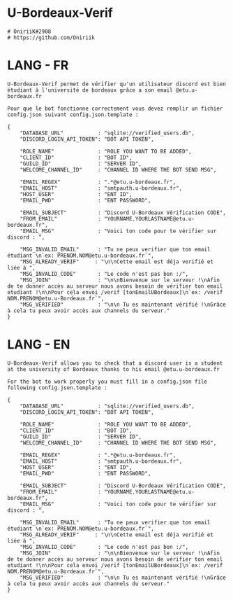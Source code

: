 # U-Bordeaux-Verif
    # OniriiK#2908
    # https://github.com/Oniriik

# LANG - FR

    U-Bordeaux-Verif permet de vérifier qu'un utilisateur discord est bien étudiant à l'université de bordeaux grâce a son email @etu.u-bordeaux.fr

    Pour que le bot fonctionne correctement vous devez remplir un fichier config.json suivant config.json.template :

    {
        "DATABASE_URL"           : "sqlite://verified_users.db",
        "DISCORD_LOGIN_API_TOKEN": "BOT API TOKEN",
        
        "ROLE_NAME"              : "ROLE YOU WANT TO BE ADDED",
        "CLIENT_ID"              : "BOT ID",
        "GUILD_ID"               : "SERVER ID",
        "WELCOME_CHANNEL_ID"     : "CHANNEL ID WHERE THE BOT SEND MSG",
        
        "EMAIL_REGEX"            : ".*@etu.u-bordeaux.fr",
        "EMAIL_HOST"             : "smtpauth.u-bordeaux.fr",
        "HOST_USER"              : "ENT ID",
        "EMAIL_PWD"              : "ENT PASSWORD",

        "EMAIL_SUBJECT"          : "Discord U-Bordeaux Vérification CODE",
        "FROM_EMAIL"             : "YOURNAME.YOURLASTNAME@etu.u-bordeaux.fr",
        "EMAIL_MSG"              : "Voici ton code pour te vérifier sur discord : ",

        "MSG_INVALID_EMAIL"      : "Tu ne peux verifier que ton email étudiant \n`ex: PRENOM.NOM@etu.u-bordeaux.fr`",
        "MSG_ALREADY_VERIF"     : "\n\nCette email est déja verifié et liée à ",
        "MSG_INVALID_CODE"       : "Le code n'est pas bon :/",
        "MSG_JOIN"               : "\n\nBienvenue sur le serveur !\nAfin de te donner accès au serveur nous avons besoin de vérifier ton email etudiant !\n\nPour cela envoi /verif [tonEmailUBordeaux]\n`ex: /verif NOM.PRENOM@etu.u-Bordeaux.fr`",
        "MSG_VERIFIED"           : "\n\n Tu es maintenant vérifié !\nGrâce à cela tu peux avoir accès aux channels du serveur."
    }

# LANG - EN 
    U-Bordeaux-Verif allows you to check that a discord user is a student at the university of Bordeaux thanks to his email @etu.u-bordeaux.fr

    For the bot to work properly you must fill in a config.json file following config.json.template :

    {
        "DATABASE_URL"           : "sqlite://verified_users.db",
        "DISCORD_LOGIN_API_TOKEN": "BOT API TOKEN",
        
        "ROLE_NAME"              : "ROLE YOU WANT TO BE ADDED",
        "CLIENT_ID"              : "BOT ID",
        "GUILD_ID"               : "SERVER ID",
        "WELCOME_CHANNEL_ID"     : "CHANNEL ID WHERE THE BOT SEND MSG",
        
        "EMAIL_REGEX"            : ".*@etu.u-bordeaux.fr",
        "EMAIL_HOST"             : "smtpauth.u-bordeaux.fr",
        "HOST_USER"              : "ENT ID",
        "EMAIL_PWD"              : "ENT PASSWORD",

        "EMAIL_SUBJECT"          : "Discord U-Bordeaux Vérification CODE",
        "FROM_EMAIL"             : "YOURNAME.YOURLASTNAME@etu.u-bordeaux.fr",
        "EMAIL_MSG"              : "Voici ton code pour te vérifier sur discord : ",

        "MSG_INVALID_EMAIL"      : "Tu ne peux verifier que ton email étudiant \n`ex: PRENOM.NOM@etu.u-bordeaux.fr`",
        "MSG_ALREADY_VERIF"     : "\n\nCette email est déja verifié et liée à ",
        "MSG_INVALID_CODE"       : "Le code n'est pas bon :/",
        "MSG_JOIN"               : "\n\nBienvenue sur le serveur !\nAfin de te donner accès au serveur nous avons besoin de vérifier ton email etudiant !\n\nPour cela envoi /verif [tonEmailUBordeaux]\n`ex: /verif NOM.PRENOM@etu.u-Bordeaux.fr`",
        "MSG_VERIFIED"           : "\n\n Tu es maintenant vérifié !\nGrâce à cela tu peux avoir accès aux channels du serveur."
    }